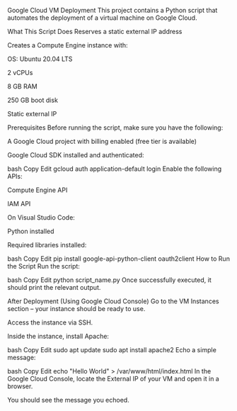 Google Cloud VM Deployment
This project contains a Python script that automates the deployment of a virtual machine on Google Cloud.

 What This Script Does
Reserves a static external IP address

Creates a Compute Engine instance with:

OS: Ubuntu 20.04 LTS

2 vCPUs

8 GB RAM

250 GB boot disk

Static external IP

 Prerequisites
Before running the script, make sure you have the following:

A Google Cloud project with billing enabled (free tier is available)

Google Cloud SDK installed and authenticated:

bash
Copy
Edit
gcloud auth application-default login
Enable the following APIs:

Compute Engine API

IAM API

On Visual Studio Code:

Python installed

Required libraries installed:

bash
Copy
Edit
pip install google-api-python-client oauth2client
How to Run the Script
Run the script:

bash
Copy
Edit
python script_name.py
Once successfully executed, it should print the relevant output.

 After Deployment (Using Google Cloud Console)
Go to the VM Instances section – your instance should be ready to use.

Access the instance via SSH.

Inside the instance, install Apache:

bash
Copy
Edit
sudo apt update
sudo apt install apache2
Echo a simple message:

bash
Copy
Edit
echo "Hello World" > /var/www/html/index.html
In the Google Cloud Console, locate the External IP of your VM and open it in a browser.

You should see the message you echoed.
